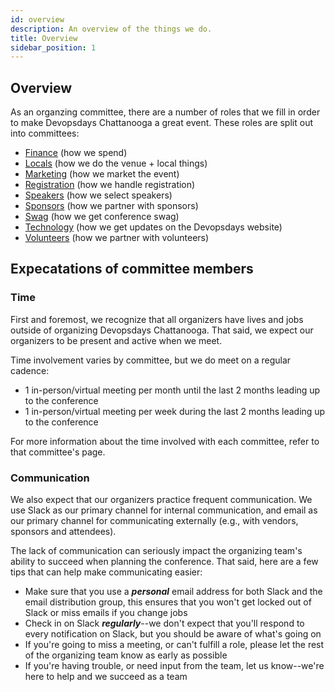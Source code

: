 ```yaml
---
id: overview
description: An overview of the things we do.
title: Overview
sidebar_position: 1
---
```


## Overview

As an organzing committee, there are a number of roles that we fill in order to make Devopsdays Chattanooga a great event. These roles are split out into committees:

* [Finance][finance] (how we spend)
* [Locals][locals] (how we do the venue + local things)
* [Marketing][marketing] (how we market the event)
* [Registration][registration] (how we handle registration)
* [Speakers][speakers] (how we select speakers)
* [Sponsors][sponsors] (how we partner with sponsors)
* [Swag][swag] (how we get conference swag)
* [Technology][technology] (how we get updates on the Devopsdays website)
* [Volunteers][volunteers] (how we partner with volunteers)

## Expecatations of committee members

### Time

First and foremost, we recognize that all organizers have lives and jobs outside of organizing Devopsdays Chattanooga. That said, we expect our organizers to be present and active when we meet.

Time involvement varies by committee, but we do meet on a regular cadence:

* 1 in-person/virtual meeting per month until the last 2 months leading up to the conference
* 1 in-person/virtual meeting per week during the last 2 months leading up to the conference

For more information about the time involved with each committee, refer to that committee's page.

### Communication

We also expect that our organizers practice frequent communication. We use Slack as our primary channel for internal communication, and email as our primary channel for communicating externally (e.g., with vendors, sponsors and attendees).

The lack of communication can seriously impact the organizing team's ability to succeed when planning the conference. That said, here are a few tips that can help make communicating easier:

* Make sure that you use a ***personal*** email address for both Slack and the email distribution group, this ensures that you won't get locked out of Slack or miss emails if you change jobs
* Check in on Slack ***regularly***--we don't expect that you'll respond to every notification on Slack, but you should be aware of what's going on
* If you're going to miss a meeting, or can't fulfill a role, please let the rest of the organizing team know as early as possible
* If you're having trouble, or need input from the team, let us know--we're here to help and we succeed as a team





<!--LINKS-->

[finance]: ./finance-committee
[locals]: ./locals-committee
[marketing]: ./marketing-committee
[registration]: ./registration-committee
[speakers]: ./speaker-committee
[sponsors]: ./sponsor-committee
[swag]: ./swag-committee
[technology]: ./technology-committee
[volunteers]: ./volunteer-committee
